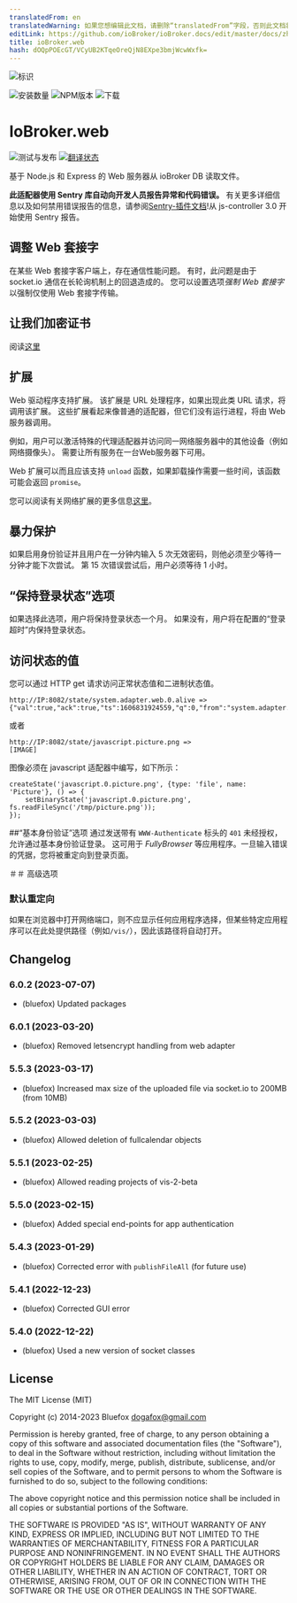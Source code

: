```yaml
---
translatedFrom: en
translatedWarning: 如果您想编辑此文档，请删除“translatedFrom”字段，否则此文档将再次自动翻译
editLink: https://github.com/ioBroker/ioBroker.docs/edit/master/docs/zh-cn/adapterref/iobroker.web/README.md
title: ioBroker.web
hash: dOQpPOEcGT/VCyUB2KTqeOreQjN8EXpe3bmjWcwWxfk=
---
```

![标识](../../../en/adapterref/iobroker.web/admin/web.png)

![安装数量](http://iobroker.live/badges/web-stable.svg)
![NPM版本](http://img.shields.io/npm/v/iobroker.web.svg)
![下载](https://img.shields.io/npm/dm/iobroker.web.svg)

# IoBroker.web
![测试与发布](https://github.com/ioBroker/ioBroker.web/workflows/Test%20and%20Release/badge.svg) [![翻译状态](https://weblate.iobroker.net/widgets/adapters/-/web/svg-badge.svg)](https://weblate.iobroker.net/engage/adapters/?utm_source=widget)

基于 Node.js 和 Express 的 Web 服务器从 ioBroker DB 读取文件。

**此适配器使用 Sentry 库自动向开发人员报告异常和代码错误。** 有关更多详细信息以及如何禁用错误报告的信息，请参阅[Sentry-插件文档](https://github.com/ioBroker/plugin-sentry#plugin-sentry)!从 js-controller 3.0 开始使用 Sentry 报告。

## 调整 Web 套接字
在某些 Web 套接字客户端上，存在通信性能问题。
有时，此问题是由于 socket.io 通信在长轮询机制上的回退造成的。
您可以设置选项*强制 Web 套接字*以强制仅使用 Web 套接字传输。

## 让我们加密证书
阅读[这里](https://github.com/ioBroker/ioBroker.admin#lets-encrypt-certificates)

## 扩展
Web 驱动程序支持扩展。
该扩展是 URL 处理程序，如果出现此类 URL 请求，将调用该扩展。
这些扩展看起来像普通的适配器，但它们没有运行进程，将由 Web 服务器调用。

例如，用户可以激活特殊的代理适配器并访问同一网络服务器中的其他设备（例如网络摄像头）。
需要让所有服务在一台Web服务器下可用。

Web 扩展可以而且应该支持 `unload` 函数，如果卸载操作需要一些时间，该函数可能会返回 `promise`。

您可以阅读有关网络扩展的更多信息[这里](WEB-EXTENSIONS-HOWTO.md)。

## 暴力保护
如果启用身份验证并且用户在一分钟内输入 5 次无效密码，则他必须至少等待一分钟才能下次尝试。
第 15 次错误尝试后，用户必须等待 1 小时。

## “保持登录状态”选项
如果选择此选项，用户将保持登录状态一个月。
如果没有，用户将在配置的“登录超时”内保持登录状态。

## 访问状态的值
您可以通过 HTTP get 请求访问正常状态值和二进制状态值。

```
http://IP:8082/state/system.adapter.web.0.alive =>
{"val":true,"ack":true,"ts":1606831924559,"q":0,"from":"system.adapter.web.0","lc":1606777539894}
```

或者

```
http://IP:8082/state/javascript.picture.png =>
[IMAGE]
```

图像必须在 javascript 适配器中编写，如下所示：

```
createState('javascript.0.picture.png', {type: 'file', name: 'Picture'}, () => {
    setBinaryState('javascript.0.picture.png', fs.readFileSync('/tmp/picture.png'));
});
```

##“基本身份验证”选项
通过发送带有 `WWW-Authenticate` 标头的 `401` 未经授权，允许通过基本身份验证登录。
这可用于 *FullyBrowser* 等应用程序。一旦输入错误的凭据，您将被重定向到登录页面。

＃＃ 高级选项
### 默认重定向
如果在浏览器中打开网络端口，则不应显示任何应用程序选择，但某些特定应用程序可以在此处提供路径（例如`/vis/`），因此该路径将自动打开。

<!-- 下一个版本的占位符（在行的开头）：

### **正在进行中** -->

## Changelog
### 6.0.2 (2023-07-07)
* (bluefox) Updated packages

### 6.0.1 (2023-03-20)
* (bluefox) Removed letsencrypt handling from web adapter

### 5.5.3 (2023-03-17)
* (bluefox) Increased max size of the uploaded file via socket.io to 200MB (from 10MB)

### 5.5.2 (2023-03-03)
* (bluefox) Allowed deletion of fullcalendar objects

### 5.5.1 (2023-02-25)
* (bluefox) Allowed reading projects of vis-2-beta

### 5.5.0 (2023-02-15)
* (bluefox) Added special end-points for app authentication

### 5.4.3 (2023-01-29)
* (bluefox) Corrected error with `publishFileAll` (for future use)

### 5.4.1 (2022-12-23)
* (bluefox) Corrected GUI error

### 5.4.0 (2022-12-22)
* (bluefox) Used a new version of socket classes

## License
The MIT License (MIT)

Copyright (c) 2014-2023 Bluefox <dogafox@gmail.com>

Permission is hereby granted, free of charge, to any person obtaining a copy
of this software and associated documentation files (the "Software"), to deal
in the Software without restriction, including without limitation the rights
to use, copy, modify, merge, publish, distribute, sublicense, and/or sell
copies of the Software, and to permit persons to whom the Software is
furnished to do so, subject to the following conditions:

The above copyright notice and this permission notice shall be included in
all copies or substantial portions of the Software.

THE SOFTWARE IS PROVIDED "AS IS", WITHOUT WARRANTY OF ANY KIND, EXPRESS OR
IMPLIED, INCLUDING BUT NOT LIMITED TO THE WARRANTIES OF MERCHANTABILITY,
FITNESS FOR A PARTICULAR PURPOSE AND NONINFRINGEMENT. IN NO EVENT SHALL THE
AUTHORS OR COPYRIGHT HOLDERS BE LIABLE FOR ANY CLAIM, DAMAGES OR OTHER
LIABILITY, WHETHER IN AN ACTION OF CONTRACT, TORT OR OTHERWISE, ARISING FROM,
OUT OF OR IN CONNECTION WITH THE SOFTWARE OR THE USE OR OTHER DEALINGS IN
THE SOFTWARE.